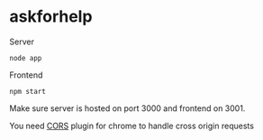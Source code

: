 # askforhelp
Server
```
node app 
```
Frontend
```
npm start 
```

Make sure server is hosted on port 3000 and frontend on 3001.


You need [CORS](https://chrome.google.com/webstore/detail/cors-toggle/jioikioepegflmdnbocfhgmpmopmjkim)
 plugin for chrome to handle cross origin requests 

